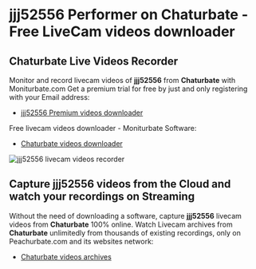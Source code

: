# jjj52556 Performer on Chaturbate - Free LiveCam videos downloader

## Chaturbate Live Videos Recorder

Monitor and record livecam videos of **jjj52556** from **Chaturbate** with Moniturbate.com
Get a premium trial for free by just and only registering with your Email address:
* [jjj52556 Premium videos downloader](https://moniturbate.com/request-demo-licence-key.html)

Free livecam videos downloader - Moniturbate Software:
* [Chaturbate videos downloader](https://moniturbate.com/moniturbate-download-software.html)

![jjj52556 livecam videos recorder](https://peachurnet.com/templates/moniturbate-software.png)


## Capture jjj52556 videos from the Cloud and watch your recordings on Streaming

Without the need of downloading a software, capture **jjj52556** livecam videos from **Chaturbate** 100% online.
Watch Livecam archives from **Chaturbate** unlimitedly from thousands of existing recordings, only on Peachurbate.com and its websites network:
* [Chaturbate videos archives](https://peachurnet.com/)